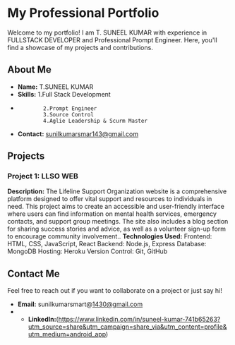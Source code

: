 # My Professional Portfolio

Welcome to my portfolio! I am T. SUNEEL KUMAR with experience in FULLSTACK DEVELOPER and Professional Prompt Engineer. Here, you'll find a showcase of my projects and contributions.

## About Me

- **Name:** T.SUNEEL KUMAR
- **Skills:** 1.Full Stack Development
-             2.Prompt Engineer
              3.Source Control
              4.Aglie Leadership & Scurm Master
- **Contact:** sunilkumarsmar143@gmail.com
## Projects

### Project 1: LLSO WEB
**Description:** The Lifeline Support Organization website is a comprehensive platform designed to offer vital support and resources to individuals in need. This project aims to create an accessible and user-friendly interface where users can find information on mental health services, emergency contacts, and support group meetings. The site also includes a blog section for sharing success stories and advice, as well as a volunteer sign-up form to encourage community involvement..
**Technologies Used:** 
Frontend: HTML, CSS, JavaScript, React
Backend: Node.js, Express
Database: MongoDB
Hosting: Heroku
Version Control: Git, GitHub

## Contact Me

Feel free to reach out if you want to collaborate on a project or just say hi!

- **Email:** sunilkumarsmart@1430@gmail.com
- - **LinkedIn:**(https://www.linkedin.com/in/suneel-kumar-741b65263?utm_source=share&utm_campaign=share_via&utm_content=profile&utm_medium=android_app)


